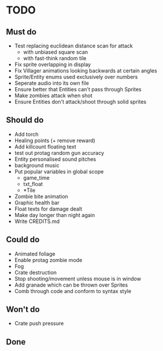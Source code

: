 # TODO


## Must do
- Test replacing euclidean distance scan for attack
    - with unbiased square scan
    - with fast-think random tile
- Fix sprite overlapping in display
- Fix Villager animations looking backwards at certain angles
- Sprite/Entity enums used exclusively over numbers
- Seperate audio into its own file
- Ensure better that Entities can't pass through Sprites
- Make zombies attack when shot
- Ensure Entities don't attack/shoot through solid sprites

## Should do
- Add torch
- Healing points (+ remove reward)
- Add killcount floating text
- test out protag random gun accuracy
- Entity personalised sound pitches
- background music
- Put popular variables in global scope
    - game_time
    - txt_float
    - \*Tile
- Zombie bite animation
- Graphic health bar
- Float texts for damage dealt
- Make day longer than night again
- Write CREDITS.md

## Could do
- Animated foliage
- Enable protag zombie mode
- Fog
- Crate destruction
- Stop shooting/movement unless mouse is in window
- Add granade which can be thrown over Sprites
- Comb through code and conform to syntax style


## Won't do
- Crate push pressure

## Done
